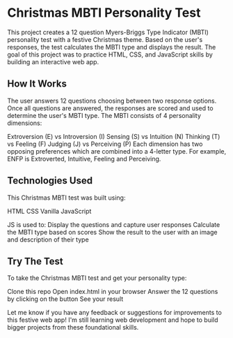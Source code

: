 # Christmas MBTI Personality Test
This project creates a 12 question Myers-Briggs Type Indicator (MBTI) personality test with a festive Christmas theme. Based on the user's responses, the test calculates the MBTI type and displays the result. The goal of this project was to practice HTML, CSS, and JavaScript skills by building an interactive web app.

## How It Works
The user answers 12 questions choosing between two response options. Once all questions are answered, the responses are scored and used to determine the user's MBTI type. The MBTI consists of 4 personality dimensions:

Extroversion (E) vs Introversion (I)
Sensing (S) vs Intuition (N)
Thinking (T) vs Feeling (F)
Judging (J) vs Perceiving (P)
Each dimension has two opposing preferences which are combined into a 4-letter type. For example, ENFP is Extroverted, Intuitive, Feeling and Perceiving.

## Technologies Used
This Christmas MBTI test was built using:

HTML
CSS
Vanilla JavaScript

JS is used to:
Display the questions and capture user responses
Calculate the MBTI type based on scores
Show the result to the user with an image and description of their type

## Try The Test
To take the Christmas MBTI test and get your personality type:

Clone this repo
Open index.html in your browser
Answer the 12 questions by clicking on the button
See your result


Let me know if you have any feedback or suggestions for improvements to this festive web app! I'm still learning web development and hope to build bigger projects from these foundational skills.

